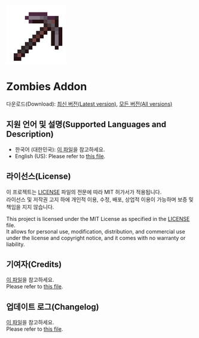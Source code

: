![Zombies Addon Logo](src/main/resources/logo.png)
# Zombies Addon
다운로드(Download): [최신 버전(Latest version)](https://github.com/hahaha98757/zombies-addon/releases/latest), [모든 버전(All versions)](https://github.com/hahaha98757/zombies-addon/releases)

## 지원 언어 및 설명(Supported Languages and Description)
- 한국어 (대한민국): [이 파일](docs/ko_KR/README.md)을 참고하세요.
- English (US): Please refer to [this file](docs/en_US/README.md).

## 라이선스(License)
이 프로젝트는 [LICENSE](LICENSE) 파일의 전문에 따라 MIT 허가서가 적용됩니다.<br>
라이선스 및 저작권 고지 하에 개인적 이용, 수정, 배포, 상업적 이용이 가능하며 보증 및 책임을 지지 않습니다.

This project is licensed under the MIT License as specified in the [LICENSE](LICENSE) file.<br>
It allows for personal use, modification, distribution, and commercial use under the license
 and copyright notice, and it comes with no warranty or liability.

## 기여자(Credits)
[이 파일](docs/ko_KR/CREDITS.md)을 참고하세요.<br>
Please refer to [this file](docs/en_US/CREDITS.md).

## 업데이트 로그(Changelog)
[이 파일](docs/ko_KR/CHANGELOG.md)을 참고하세요.<br>
Please refer to [this file](docs/en_US/CHANGELOG.md).